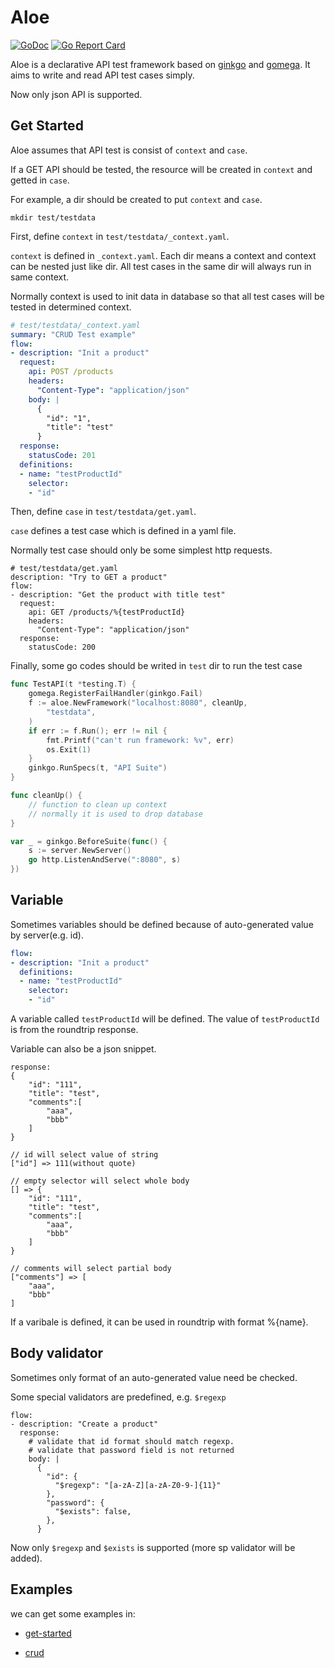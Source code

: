 # Aloe 

[![GoDoc](http://godoc.org/github.com/caicloud/aloe?status.svg)](http://godoc.org/github.com/caicloud/aloe)
[![Go Report Card](https://goreportcard.com/badge/github.com/caicloud/aloe)](https://goreportcard.com/report/github.com/caicloud/aloe)

Aloe is a declarative API test framework based on [ginkgo](https://github.com/onsi/ginkgo) and [gomega](https://github.com/onsi/gomega).
It aims to write and read API test cases simply.

Now only json API is supported.

## Get Started

Aloe assumes that API test is consist of `context` and `case`. 

If a GET API should be tested, the resource will be created in `context` and getted in `case`.

For example, a dir should be created to put `context` and `case`.

```
mkdir test/testdata

```

First, define `context` in `test/testdata/_context.yaml`.

`context` is defined in `_context.yaml`. Each dir means a context and context can be nested just like dir.
All test cases in the same dir will always run in same context.

Normally context is used to init data in database so that all test cases will be tested in determined context.

```yaml
# test/testdata/_context.yaml
summary: "CRUD Test example"
flow:
- description: "Init a product"
  request:
    api: POST /products
    headers:
      "Content-Type": "application/json"
    body: |
      {
        "id": "1",
        "title": "test"
      }
  response:
    statusCode: 201
  definitions:
  - name: "testProductId"
    selector:
    - "id"
```

Then, define `case` in `test/testdata/get.yaml`.

`case` defines a test case which is defined in a yaml file. 

Normally test case should only be some simplest http requests.

```
# test/testdata/get.yaml
description: "Try to GET a product"
flow:
- description: "Get the product with title test"
  request:
    api: GET /products/%{testProductId}
    headers:
      "Content-Type": "application/json"
  response:
    statusCode: 200
```

Finally, some go codes should be writed in `test` dir to run the test case

```go
func TestAPI(t *testing.T) {
	gomega.RegisterFailHandler(ginkgo.Fail)
	f := aloe.NewFramework("localhost:8080", cleanUp,
		"testdata",
	)
	if err := f.Run(); err != nil {
		fmt.Printf("can't run framework: %v", err)
		os.Exit(1)
	}
	ginkgo.RunSpecs(t, "API Suite")
}

func cleanUp() {
	// function to clean up context
	// normally it is used to drop database
}

var _ = ginkgo.BeforeSuite(func() {
	s := server.NewServer()
	go http.ListenAndServe(":8080", s)
})
```

## Variable

Sometimes variables should be defined because of auto-generated value by server(e.g. id).

```yaml
flow:
- description: "Init a product"
  definitions:
  - name: "testProductId"
    selector:
    - "id"
```

A variable called `testProductId` will be defined. The value of `testProductId` is from the roundtrip response.

Variable can also be a json snippet. 

```
response:
{
	"id": "111",
	"title": "test",
	"comments":[
		"aaa",
		"bbb"
	]
}

// id will select value of string
["id"] => 111(without quote)

// empty selector will select whole body
[] => {
	"id": "111",
	"title": "test",
	"comments":[
		"aaa",
		"bbb"
	]
}

// comments will select partial body
["comments"] => [
	"aaa",
	"bbb"
]

```

If a varibale is defined, it can be used in roundtrip with format %{name}.

## Body validator

Sometimes only format of an auto-generated value need be checked. 

Some special validators are predefined, e.g. `$regexp`

```
flow:
- description: "Create a product"
  response:
    # validate that id format should match regexp.
    # validate that password field is not returned
    body: |
      {
        "id": {
          "$regexp": "[a-zA-Z][a-zA-Z0-9-]{11}"
        },
        "password": {
          "$exists": false,
        },
      }
```

Now only `$regexp` and `$exists` is supported (more sp validator will be added).

## Examples

we can get some examples in:

- [get-started](./example/get-started)

- [crud](./example/crud)

